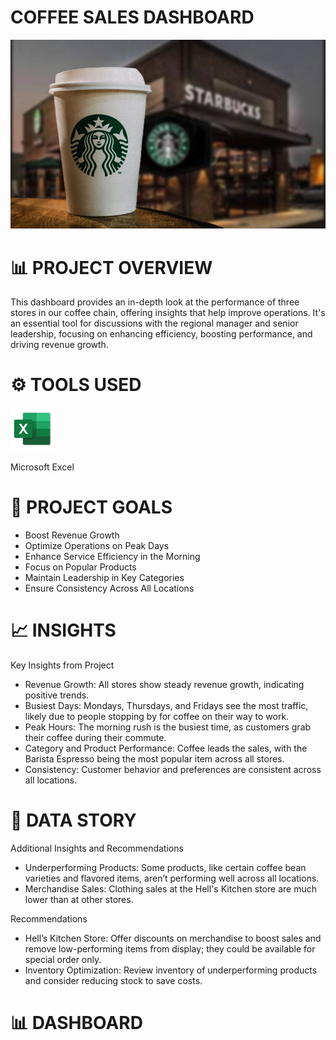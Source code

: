 # COFFEE SALES DASHBOARD
![](Starbucks.jpg)



# 📊 PROJECT OVERVIEW

This dashboard provides an in-depth look at the performance of three stores in our coffee chain, offering insights that help improve operations. It's an essential tool for discussions with the regional manager and senior leadership, focusing on enhancing efficiency, boosting performance, and driving revenue growth.

# ⚙ TOOLS USED
[<img src="Excel.jpg" alt="Excel Logo" width="70" height="70">](Excel.jpg) &nbsp;

 Microsoft Excel

# 🚀 PROJECT GOALS
- Boost Revenue Growth
- Optimize Operations on Peak Days
- Enhance Service Efficiency in the Morning
- Focus on Popular Products
- Maintain Leadership in Key Categories
- Ensure Consistency Across All Locations


# 📈 INSIGHTS
Key Insights from Project

- Revenue Growth: All stores show steady revenue growth, indicating positive trends.
- Busiest Days: Mondays, Thursdays, and Fridays see the most traffic, likely due to people stopping by for coffee on their way to work.
- Peak Hours: The morning rush is the busiest time, as customers grab their coffee during their commute.
- Category and Product Performance: Coffee leads the sales, with the Barista Espresso being the most popular item across all stores.
- Consistency: Customer behavior and preferences are consistent across all locations.

# 🧠 DATA STORY

Additional Insights and Recommendations

- Underperforming Products: Some products, like certain coffee bean varieties and flavored items, aren’t performing well across all locations.
- Merchandise Sales: Clothing sales at the Hell's Kitchen store are much lower than at other stores.
  
Recommendations
- Hell’s Kitchen Store: Offer discounts on merchandise to boost sales and remove low-performing items from display; they could be available for special order only.
- Inventory Optimization: Review inventory of underperforming products and consider reducing stock to save costs.

# 📊 DASHBOARD
![]()
